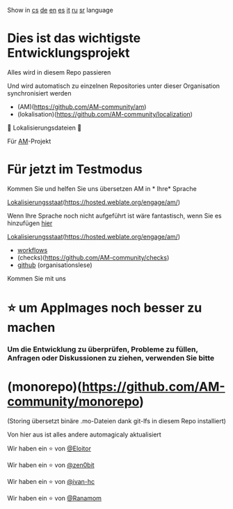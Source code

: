 Show in [cs](README-cs.md) [de](README-de.md) [en](README.md) [es](README-es.md)
[it](README-it.md) [ru](README-ru.md) [sr](README-sr.md) language

# Dies ist das wichtigste Entwicklungsprojekt

Alles wird in diesem Repo passieren

Und wird automatisch zu einzelnen Repositories unter dieser Organisation
synchronisiert werden

- (AM)(https://github.com/AM-community/am)
- (lokalisation)(https://github.com/AM-community/localization)

🦉 Lokalisierungsdateien 🦉

Für [AM](https://github.com/ivan-hc/AM)-Projekt
# Für jetzt im Testmodus
Kommen Sie und helfen Sie uns übersetzen AM in * Ihre* Sprache

[Lokalisierungsstaat](https://hosted.weblate.org/widget/am/am/open-graph.png)(https://hosted.weblate.org/engage/am/)

Wenn Ihre Sprache noch nicht aufgeführt ist wäre fantastisch, wenn Sie es
hinzufügen [hier](https://hosted.weblate.org/new-lang/am/am/)

[Lokalisierungsstaat](https://hosted.weblate.org/widget/am/multi-auto.svg)(https://hosted.weblate.org/engage/am/)

- [workflows](https://github.com/AM-community/workflows)
- (checks)(https://github.com/AM-community/checks)
- [github](https://github.com/AM-community/.github) (organisationslese)

Kommen Sie mit uns
# ⭐ um AppImages noch besser zu machen

### Um die Entwicklung zu überprüfen, Probleme zu füllen, Anfragen oder Diskussionen zu ziehen, verwenden Sie bitte

# (monorepo)(https://github.com/AM-community/monorepo)
(Storing übersetzt binäre .mo-Dateien dank git-lfs in diesem Repo installiert)

Von hier aus ist alles andere automagicaly aktualisiert

Wir haben ein :star: von [@Eloitor](https://github.com/Eloitor)

Wir haben ein :star: von [@zen0bit](https://github.com/zen0bit)

Wir haben ein :star: von [@ivan-hc](https://github.com/ivan-hc)

Wir haben ein :star: von [@Ranamom](https://github.com/Ranamom)
